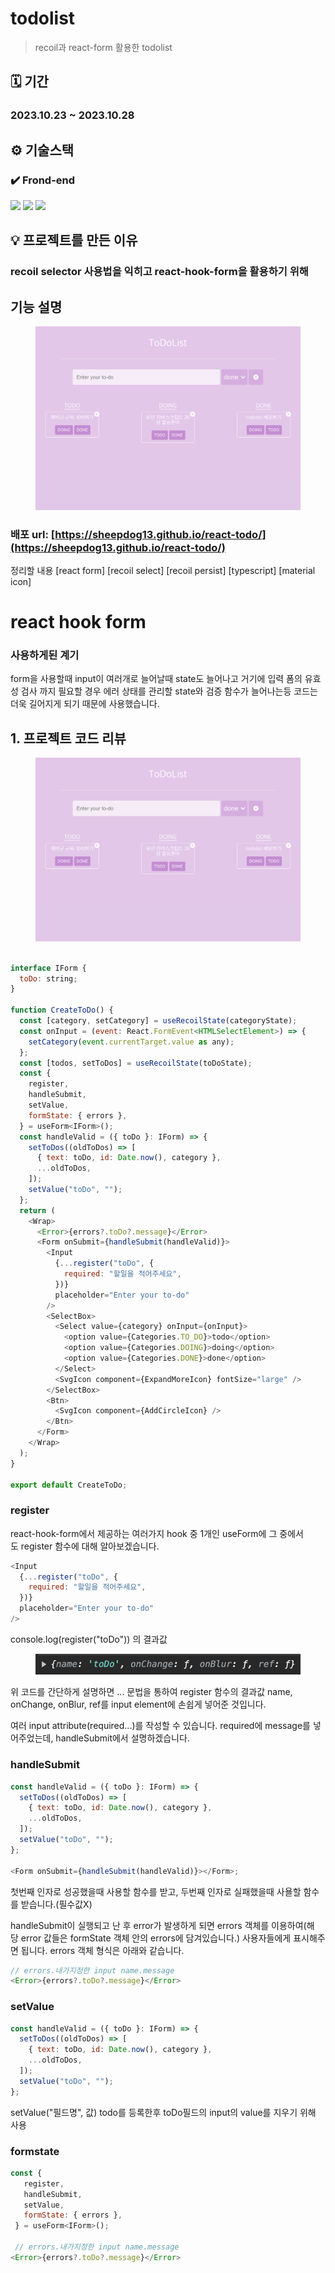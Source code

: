 # todolist

> recoil과 react-form 활용한 todolist

## 🗓️ 기간

### 2023.10.23 ~ 2023.10.28

## ⚙️ 기술스택

### ✔️ Frond-end

<p>
<img src="https://img.shields.io/badge/react-61DAFB?style=for-the-badge&logo=react&logoColor=white"> <img src="https://img.shields.io/badge/typescript-3178C6?style=for-the-badge&logo=typescript&logoColor=white"> <img src="https://img.shields.io/badge/recoil-3578E5?style=for-the-badge&logo=recoil&logoColor=white">

</p>

## 💡 프로젝트를 만든 이유

### recoil selector 사용법을 익히고 react-hook-form을 활용하기 위해

## 기능 설명

<figure>
    <img src="src/images/todolist_hompage.png">
</figure>

### 배포 url: [https://sheepdog13.github.io/react-todo/](https://sheepdog13.github.io/react-todo/)

정리할 내용
[react form]
[recoil select]
[recoil persist]
[typescript]
[material icon]

# react hook form

### 사용하게된 계기

form을 사용할때 input이 여러개로 늘어날때 state도 늘어나고 거기에 입력 폼의 유효성 검사 까지 필요할 경우 에러 상태를 관리할 state와 검증 함수가 늘어나는등 코드는 더욱 길어지게 되기 때문에 사용했습니다.

## 1. 프로젝트 코드 리뷰

<figure>
    <img src="src/images/todolist_hompage.png">
</figure>

```javascript

interface IForm {
  toDo: string;
}

function CreateToDo() {
  const [category, setCategory] = useRecoilState(categoryState);
  const onInput = (event: React.FormEvent<HTMLSelectElement>) => {
    setCategory(event.currentTarget.value as any);
  };
  const [todos, setToDos] = useRecoilState(toDoState);
  const {
    register,
    handleSubmit,
    setValue,
    formState: { errors },
  } = useForm<IForm>();
  const handleValid = ({ toDo }: IForm) => {
    setToDos((oldToDos) => [
      { text: toDo, id: Date.now(), category },
      ...oldToDos,
    ]);
    setValue("toDo", "");
  };
  return (
    <Wrap>
      <Error>{errors?.toDo?.message}</Error>
      <Form onSubmit={handleSubmit(handleValid)}>
        <Input
          {...register("toDo", {
            required: "할일을 적어주세요",
          })}
          placeholder="Enter your to-do"
        />
        <SelectBox>
          <Select value={category} onInput={onInput}>
            <option value={Categories.TO_DO}>todo</option>
            <option value={Categories.DOING}>doing</option>
            <option value={Categories.DONE}>done</option>
          </Select>
          <SvgIcon component={ExpandMoreIcon} fontSize="large" />
        </SelectBox>
        <Btn>
          <SvgIcon component={AddCircleIcon} />
        </Btn>
      </Form>
    </Wrap>
  );
}

export default CreateToDo;

```

### register

react-hook-form에서 제공하는 여러가지 hook 중 1개인 useForm에 그 중에서도 register 함수에 대해 알아보겠습니다.

```javascript
<Input
  {...register("toDo", {
    required: "할일을 적어주세요",
  })}
  placeholder="Enter your to-do"
/>
```

console.log(register("toDo")) 의 결과값

<figure>
    <img src="src/images/register.png">
</figure>

위 코드를 간단하게 설명하면 ... 문법을 통하여 register 함수의 결과값 name, onChange, onBlur, ref를 input element에 손쉽게 넣어준 것입니다.

여러 input attribute(required...)를 작성할 수 있습니다.
required에 message를 넣어주었는데, handleSubmit에서 설명하겠습니다.

### handleSubmit

```javascript
const handleValid = ({ toDo }: IForm) => {
  setToDos((oldToDos) => [
    { text: toDo, id: Date.now(), category },
    ...oldToDos,
  ]);
  setValue("toDo", "");
};

<Form onSubmit={handleSubmit(handleValid)}></Form>;
```

첫번째 인자로 성공했을때 사용할 함수를 받고, 두번째 인자로 실패했을때 사욜할 함수를 받습니다.(필수값X)

handleSubmit이 실행되고 난 후 error가 발생하게 되면 errors 객체를 이용하여(해당 error 값들은 formState 객체 안의 errors에 담겨있습니다.) 사용자들에게 표시해주면 됩니다. errors 객체 형식은 아래와 같습니다.

```javascript
// errors.내가지정한 input name.message
<Error>{errors?.toDo?.message}</Error>
```

### setValue

```javascript
const handleValid = ({ toDo }: IForm) => {
  setToDos((oldToDos) => [
    { text: toDo, id: Date.now(), category },
    ...oldToDos,
  ]);
  setValue("toDo", "");
};
```

setValue("필드명", 값)
todo를 등록한후 toDo필드의 input의 value를 지우기 위해 사용

### formstate

```javascript
const {
   register,
   handleSubmit,
   setValue,
   formState: { errors },
 } = useForm<IForm>();

 // errors.내가지정한 input name.message
<Error>{errors?.toDo?.message}</Error>
```
